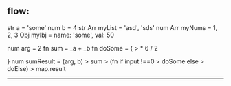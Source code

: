 flow:
-------
str a = 'some'
num b = 4
str Arr myList = 'asd', 'sds'
num Arr myNums =  1, 2, 3
Obj myIbj = name: 'some', val: 50


num arg = 2
fn sum = _a + _b
fn doSome = {
     > * 6 / 2

}
num sumResult = (arg, b) > sum > (fn if input !==0 > doSome else  > doElse) > map.result

-----------
